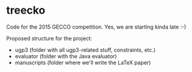 # treecko
Code for the 2015 GECCO competition. Yes, we are starting kinda late :-)

Proposed structure for the project:
- ugp3 (folder with all ugp3-related stuff, constraints, etc.)
- evaluator (folder with the Java evaluator)
- manuscripts (folder where we'll write the LaTeX paper)
